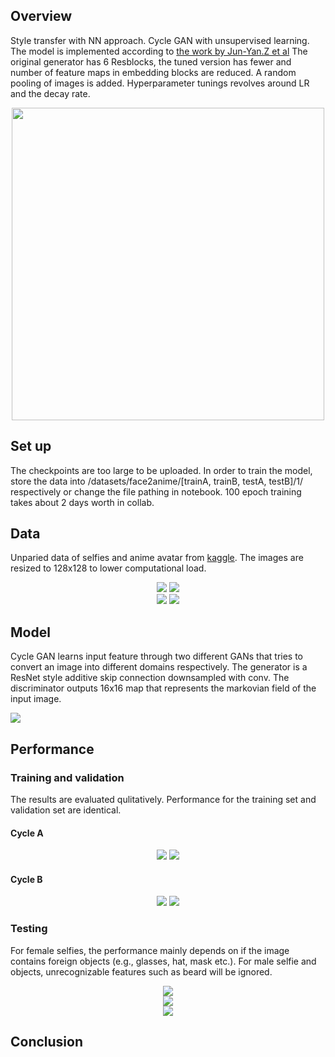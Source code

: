 ## Overview
Style transfer with NN approach. Cycle GAN with unsupervised learning. The model is implemented according to [the work by Jun-Yan.Z et al](https://arxiv.org/pdf/1703.10593.pdf) The original generator has 6 Resblocks, the tuned version has fewer and number of feature maps in embedding blocks are reduced. A random pooling of images is added. Hyperparameter tunings revolves around LR and the decay rate. 

<p align="center">
<img src=/Images/cycle_gan.png width="500" height="500">
</p>

## Set up
The checkpoints are too large to be uploaded. In order to train the model, store the data into /datasets/face2anime/[trainA, trainB, testA, testB]/1/ respectively or change the file pathing in notebook. 100 epoch training takes about 2 days worth in collab. 

## Data
Unparied data of selfies and anime avatar from [kaggle](https://www.kaggle.com/sharmayush/person2anime/activity). The images are resized to 128x128 to lower computational load. 

<p align="center">
  <img src=/Images/female_348.jpg>
  <img src=/Images/female_1409.jpg>
  <br/>
  <img src=/Images/0008.jpg>
  <img src=/Images/0009.jpg>
 </p>

## Model
Cycle GAN learns input feature through two different GANs that tries to convert an image into different domains respectively. The generator is a ResNet style additive skip connection downsampled with conv. The discriminator outputs 16x16 map that represents the markovian field of the input image. 

<img align="center" src="/Images/Model Architecture.png">

## Performance

### Training and validation
The results are evaluated qulitatively. Performance for the training set and validation set are identical. 

#### Cycle A
<p align="center">
<img src=/Images/AtoB_bad.png>
<img src=/Images/AtoB_good.png>
</p>

#### Cycle B
<p align="center">
<img src=/Images/BtoA_bad.png>
<img src=/Images/BtoA_good.png>
</p>

### Testing 
For female selfies, the performance mainly depends on if the image contains foreign objects (e.g., glasses, hat, mask etc.). For male selfie and objects, unrecognizable features such as beard will be ignored. 

<p align="center">
<img src=/Images/asmon.png>
<br/>
<img src=/Images/morgen.png>
<br/>
<img src=/Images/orange.png>

</p>

## Conclusion 
